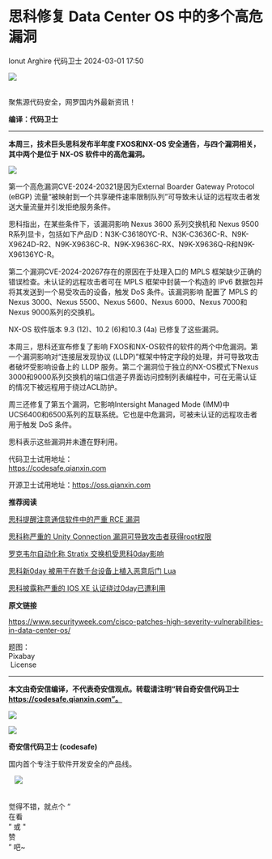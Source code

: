 #  思科修复 Data Center OS 中的多个高危漏洞   
Ionut Arghire  代码卫士   2024-03-01 17:50  
  
![](https://mmbiz.qpic.cn/mmbiz_gif/Az5ZsrEic9ot90z9etZLlU7OTaPOdibteeibJMMmbwc29aJlDOmUicibIRoLdcuEQjtHQ2qjVtZBt0M5eVbYoQzlHiaw/640?wx_fmt=gif "")  
  
   
聚焦源代码安全，网罗国内外最新资讯！  
  
**编译：代码卫士**  
  
****  
**本周三，技术巨头思科发布半年度 FXOS和NX-OS 安全通告，与四个漏洞相关，其中两个是位于 NX-OS 软件中的高危漏洞。**  
  
![](https://mmbiz.qpic.cn/mmbiz_gif/oBANLWYScMT4ecvicWDAxFv5YWN6UwicQmtOEeSxruyNEqFGUnR3y6YGmWGSkeQJpTNx8cac9OhnaxMjwkm8WLYA/640?wx_fmt=gif&from=appmsg "")  
  
  
第一个高危漏洞CVE-2024-20321是因为External Boarder Gateway Protocol (eBGP) 流量“被映射到一个共享硬件速率限制队列”可导致未认证的远程攻击者发送大量流量并引发拒绝服务条件。  
  
思科指出，在某些条件下，该漏洞影响 Nexus 3600 系列交换机和 Nexus 9500 R系列显卡，包括如下产品ID：N3K-C36180YC-R、N3K-C3636C-R、N9K-X9624D-R2、N9K-X9636C-R、N9K-X9636C-RX、N9K-X9636Q-R和N9K-X96136YC-R。  
  
第二个漏洞CVE-2024-20267存在的原因在于处理入口的 MPLS 框架缺少正确的错误检查。未认证的远程攻击者可在 MPLS 框架中封装一个构造的 IPv6 数据包并将其发送到一个易受攻击的设备，触发 DoS 条件。该漏洞影响 配置了 MPLS 的Nexus 3000、Nexus 5500、Nexus 5600、Nexus 6000、Nexus 7000和Nexus 9000系列的交换机。  
  
NX-OS 软件版本 9.3 (12)、10.2 (6)和10.3 (4a) 已修复了这些漏洞。  
  
本周三，思科还宣布修复了影响 FXOS和NX-OS软件的软件的两个中危漏洞。第一个漏洞影响对“连接层发现协议 (LLDP)”框架中特定字段的处理，并可导致攻击者破坏受影响设备上的 LLDP 服务。第二个漏洞位于独立的NX-OS模式下Nexus 3000和9000系列交换机的端口信道子界面访问控制列表编程中，可在无需认证的情况下被远程用于绕过ACL防护。  
  
周三还修复了第五个漏洞，它影响Intersight Managed Mode (IMM)中 UCS6400和6500系列的互联系统。它也是中危漏洞，可被未认证的远程攻击者用于触发 DoS 条件。  
  
思科表示这些漏洞并未遭在野利用。  
  
  
  
代码卫士试用地址：  
https://codesafe.qianxin.com  
  
开源卫士试用地址：https://oss.qianxin.com  
  
  
  
  
  
  
  
  
  
  
  
  
**推荐阅读**  
  
[思科提醒注意通信软件中的严重 RCE 漏洞](http://mp.weixin.qq.com/s?__biz=MzI2NTg4OTc5Nw==&mid=2247518760&idx=2&sn=d82d599134c7b2a410f4ccfe05d73d96&chksm=ea94bb42dde33254d6f854bc5b194c69fc4038bdbac099637195d80d4e0b19bd6ede6758ace6&scene=21#wechat_redirect)  
  
  
[思科称严重的 Unity Connection 漏洞可导致攻击者获得root权限](http://mp.weixin.qq.com/s?__biz=MzI2NTg4OTc5Nw==&mid=2247518649&idx=1&sn=21ff8ab835664822aef75af18b5178a8&chksm=ea94b8d3dde331c5c49a02303ecda17deb3b8897d8bee8be24590ef862f6d2be63c6f37b66cd&scene=21#wechat_redirect)  
  
  
[罗克韦尔自动化称 Stratix 交换机受思科0day影响](http://mp.weixin.qq.com/s?__biz=MzI2NTg4OTc5Nw==&mid=2247517980&idx=1&sn=ffc848776d7e9915b3d800a23587fda9&chksm=ea94b676dde33f6029a679ed808213cb1d41ffd5a8ca6b04cf84a414175c08db3c21817c5f49&scene=21#wechat_redirect)  
  
  
[思科新0day 被用于在数千台设备上植入恶意后门 Lua](http://mp.weixin.qq.com/s?__biz=MzI2NTg4OTc5Nw==&mid=2247517960&idx=1&sn=a77de274fb21796ddac20805028ec8b0&chksm=ea94b662dde33f74645e70725b4ffb565280e526d7c94ee2cbd1c5177a6c3330dc1b383922b3&scene=21#wechat_redirect)  
  
  
[思科披露称严重的 IOS XE 认证绕过0day已遭利用](http://mp.weixin.qq.com/s?__biz=MzI2NTg4OTc5Nw==&mid=2247517910&idx=1&sn=8fb7babd282149838a933250b863edc8&chksm=ea94b7bcdde33eaa96070746c3597032b223e499e281eb14ab47149dc366af11b935031b6706&scene=21#wechat_redirect)  
  
  
  
  
**原文链接**  
  
  
https://www.securityweek.com/cisco-patches-high-severity-vulnerabilities-in-data-center-os/  
  
  
题图：  
Pixabay  
 License  
  
****  
**本文由奇安信编译，不代表奇安信观点。转载请注明“转自奇安信代码卫士 https://codesafe.qianxin.com”。**  
  
  
  
  
![](https://mmbiz.qpic.cn/mmbiz_jpg/oBANLWYScMSf7nNLWrJL6dkJp7RB8Kl4zxU9ibnQjuvo4VoZ5ic9Q91K3WshWzqEybcroVEOQpgYfx1uYgwJhlFQ/640?wx_fmt=jpeg "")  
  
![](https://mmbiz.qpic.cn/mmbiz_jpg/oBANLWYScMSN5sfviaCuvYQccJZlrr64sRlvcbdWjDic9mPQ8mBBFDCKP6VibiaNE1kDVuoIOiaIVRoTjSsSftGC8gw/640?wx_fmt=jpeg "")  
  
**奇安信代码卫士 (codesafe)**  
  
国内首个专注于软件开发安全的产品线。  
  
   ![](https://mmbiz.qpic.cn/mmbiz_gif/oBANLWYScMQ5iciaeKS21icDIWSVd0M9zEhicFK0rbCJOrgpc09iaH6nvqvsIdckDfxH2K4tu9CvPJgSf7XhGHJwVyQ/640?wx_fmt=gif "")  
  
   
觉得不错，就点个 “  
在看  
” 或 "  
赞  
” 吧~  
  
